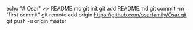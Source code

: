 echo "# Osar" >> README.md
git init
git add README.md
git commit -m "first commit"
git remote add origin https://github.com/osarfamily/Osar.git
git push -u origin master
